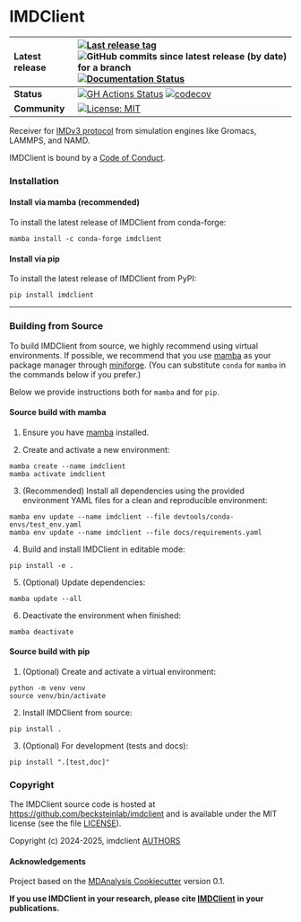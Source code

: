 IMDClient
==============================
[//]: # (Badges)

| **Latest release** | [![Last release tag][badge_release]][url_latest_release] ![GitHub commits since latest release (by date) for a branch][badge_commits_since]  [![Documentation Status][badge_docs]][url_docs]|
| :----------------- | :------- |
| **Status**         | [![GH Actions Status][badge_actions]][url_actions] [![codecov][badge_codecov]][url_codecov] |
| **Community**      | [![License: MIT][badge_license]][url_license]

[badge_actions]: https://github.com/becksteinlab/imdclient/actions/workflows/gh-ci.yaml/badge.svg
[badge_codecov]: https://codecov.io/gh/becksteinlab/imdclient/branch/main/graph/badge.svg
[badge_commits_since]: https://img.shields.io/github/commits-since/becksteinlab/imdclient/latest
[badge_docs]: https://readthedocs.org/projects/imdclient/badge/?version=latest
[badge_license]: https://img.shields.io/badge/License-MIT-blue.svg
[badge_release]: https://img.shields.io/github/release-pre/becksteinlab/imdclient.svg
[url_actions]: https://github.com/becksteinlab/imdclient/actions?query=branch%3Amain+workflow%3Agh-ci
[url_codecov]: https://codecov.io/gh/becksteinlab/imdclient/branch/main
[url_docs]: https://imdclient.readthedocs.io/en/latest/?badge=latest
[url_latest_release]: https://github.com/becksteinlab/imdclient/releases
[url_license]: https://opensource.org/license/mit

Receiver for [IMDv3 protocol](https://imdclient.readthedocs.io/en/latest/protocol_v3.html) from simulation engines like Gromacs, LAMMPS, and NAMD.

IMDClient is bound by a [Code of Conduct](https://github.com/becksteinlab/imdclient/blob/main/CODE_OF_CONDUCT.md).

### Installation

#### Install via mamba (recommended)
To install the latest release of IMDClient from conda-forge:

```
mamba install -c conda-forge imdclient
```

#### Install via pip
To install the latest release of IMDClient from PyPI:

```
pip install imdclient
```

---

### Building from Source
To build IMDClient from source, we highly recommend using virtual environments.
If possible, we recommend that you use [mamba](https://mamba.readthedocs.io/en/latest/) as your package manager through [miniforge](https://github.com/conda-forge/miniforge). (You can substitute `conda` for `mamba` in the commands below if you prefer.)

Below we provide instructions both for `mamba` and for `pip`.

#### Source build with mamba
1. Ensure you have [mamba](https://mamba.readthedocs.io/en/latest/installation/mamba-installation.html) installed.

2. Create and activate a new environment:

```
mamba create --name imdclient
mamba activate imdclient
```

3. (Recommended) Install all dependencies using the provided environment YAML files for a clean and reproducible environment:

```
mamba env update --name imdclient --file devtools/conda-envs/test_env.yaml
mamba env update --name imdclient --file docs/requirements.yaml
```

4. Build and install IMDClient in editable mode:

```
pip install -e .
```

5. (Optional) Update dependencies:

```
mamba update --all
```

6. Deactivate the environment when finished:

```
mamba deactivate
```

#### Source build with pip

1. (Optional) Create and activate a virtual environment:

```
python -m venv venv
source venv/bin/activate
```

2. Install IMDClient from source:

```
pip install .
```

3. (Optional) For development (tests and docs):

```
pip install ".[test,doc]"
```

### Copyright

The IMDClient source code is hosted at https://github.com/becksteinlab/imdclient
and is available under the MIT license (see the file [LICENSE](https://github.com/becksteinlab/imdclient/blob/main/LICENSE)).

Copyright (c) 2024-2025, imdclient [AUTHORS](https://github.com/Becksteinlab/imdclient/blob/main/AUTHORS.md)


#### Acknowledgements
 
Project based on the 
[MDAnalysis Cookiecutter](https://github.com/MDAnalysis/cookiecutter-mda) version 0.1.

**If you use IMDClient in your research, please cite [IMDClient](https://github.com/Becksteinlab/imdclient) in your publications.**
